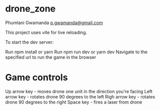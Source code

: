 # drone_zone

Phumlani Gwamanda
p.gwamanda@gmail.com

This project uses vite for live reloading.

To start the dev server:

Run npm install or yarn
Run npm run dev or yarn dev
Navigate to the specified url to run the game in the browser

# Game controls

Up arrow key - moves drone one unit in the direction you're facing
Left arrow key - rotates drone 90 degrees to the left
Righ arrow key - rotates drone 90 degrees to the right
Space key - fires a laser from drone
